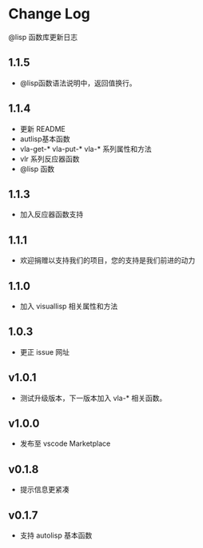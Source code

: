 # Change Log
@lisp 函数库更新日志

## 1.1.5
- @lisp函数语法说明中，返回值换行。
## 1.1.4
- 更新 README
- autlisp基本函数
- vla-get-* vla-put-* vla-* 系列属性和方法
- vlr 系列反应器函数
- @lisp 函数

## 1.1.3
- 加入反应器函数支持
## 1.1.1
- 欢迎捐赠以支持我们的项目，您的支持是我们前进的动力
## 1.1.0
- 加入 visuallisp 相关属性和方法
## 1.0.3
- 更正 issue 网址
## v1.0.1
- 测试升级版本，下一版本加入 vla-* 相关函数。
## v1.0.0
- 发布至 vscode Marketplace
## v0.1.8
- 提示信息更紧凑
## v0.1.7
- 支持 autolisp 基本函数

